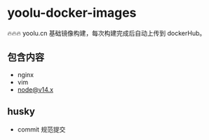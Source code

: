 # yoolu-docker-images
🔥🔥🔥 yoolu.cn 基础镜像构建，每次构建完成后自动上传到 dockerHub。

## 包含内容
- nginx
- vim
- node@v14.x

## husky

- commit 规范提交
